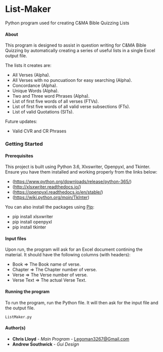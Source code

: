 # List-Maker
Python program used for creating C&amp;MA Bible Quizzing Lists

#### About
This program is designed to assist in question writing for C&MA Bible Quizzing
by automatically creating a series of useful lists in a single Excel output file.

The lists it creates are:
* All Verses (Alpha).
* All Verses with no puncuatioon for easy searching (Alpha).
* Concordance (Alpha).
* Unique Words (Alpha).
* Two and Three word Phrases (Alpha).
* List of first five words of all verses (FTVs).
* List of first five words of all valid verse subsections (FTs).
* List of valid Quotations (SITs).

Future updates:
* Valid CVR and CR Phrases

### Getting Started

#### Prerequisites
This project is built using Python 3.6, Xlxswriter, Openpyxl, and Tkinter. Ensure you have them installed and working properly from the links below:

* (https://www.python.org/downloads/release/python-365/)
* (http://xlsxwriter.readthedocs.io/)
* (https://openpyxl.readthedocs.io/en/stable/)
* (https://wiki.python.org/moin/TkInter)

You can also install the packages using [Pip](https://pip.pypa.io/en/latest/quickstart/#quickstart):

* pip install xlsxwriter
* pip install openpyxl
* pip install tkinter

#### Input files
Upon run, the program will ask for an Excel document contining the material. It should have the following columns (with headers):
* Book => The Book name of verse.
* Chapter => The Chapter number of verse.
* Verse => The Verse number of verse.
* Verse Text => The actual Verse Text.

#### Running the program
To run the program, run the Python file. It will then ask for the input file and the output file.
```
ListMaker.py
```
#### Author(s)
* **Chris Lloyd** - *Main Program* - Legoman3267@Gmail.com
* **Andrew Southwick** - *Gui Design*

